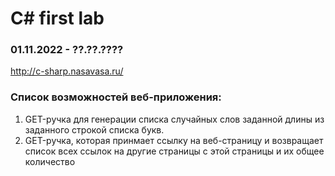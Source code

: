 <h1>C# first lab</h1>
<h3>01.11.2022 - ??.??.????</h3>
<a href="http://c-sharp.nasavasa.ru/">http://c-sharp.nasavasa.ru/</a>
<h3>Список возможностей веб-приложения:</h3>
<ol>
    <li>GET-ручка для генерации списка случайных слов заданной длины из заданного строкой списка букв.</li>
    <li>GET-ручка, которая принмает ссылку на веб-страницу и возвращает список всех ссылок на другие страницы с этой страницы и их общее количество </li>
</ol>